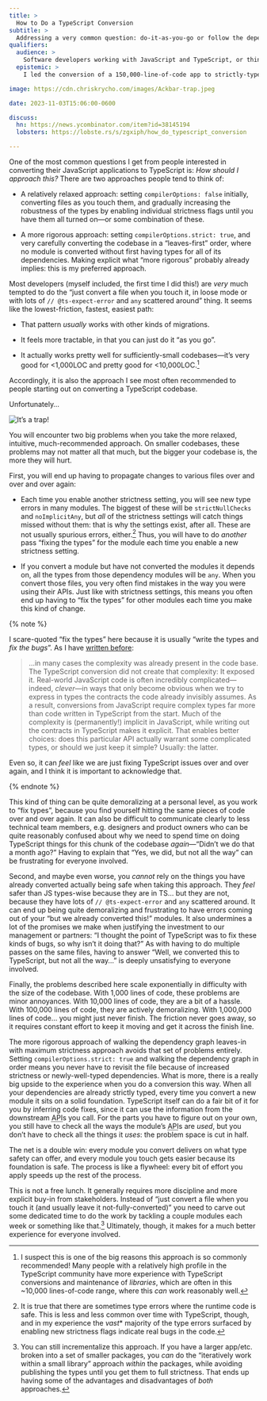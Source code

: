 ```yaml
---
title: >
  How to Do a TypeScript Conversion
subtitle: >
  Addressing a very common question: do-it-as-you-go or follow the dependency graph?
qualifiers:
  audience: >
    Software developers working with JavaScript and TypeScript, or thinking about and working with gradual type systems in other languages. In particularly: I am not arguing *for* TypeScript or Python `types` or Ruby’s Sorbet etc.; I am talking to people who are already interested in adopting them.
  epistemic: >
    I led the conversion of a 150,000-line-of-code app to strictly-typed TypeScript back in 2017–2018, and was the primary “subject matter expert” for LinkedIn’s adoption of TypeScript across its millions of lines of library and application JavaScript.

image: https://cdn.chriskrycho.com/images/Ackbar-trap.jpeg

date: 2023-11-03T15:06:00-0600

discuss:
  hn: https://news.ycombinator.com/item?id=38145194
  lobsters: https://lobste.rs/s/zgxiph/how_do_typescript_conversion

---
```


One of the most common questions I get from people interested in converting their JavaScript applications to TypeScript is: *How should I approach this?* There are two approaches people tend to think of:

- A relatively relaxed approach: setting `compilerOptions: false` initially, converting files as you touch them, and gradually increasing the robustness of the types by enabling individual strictness flags until you have them all turned on—or some combination of these.

- A more rigorous approach: setting `compilerOptions.strict: true`, and very carefully converting the codebase in a “leaves-first” order, where no module is converted without first having types for all of its dependencies. Making explicit what “more rigorous” probably already implies: this is my preferred approach.

Most developers (myself included, the first time I did this!) are *very* much tempted to do the “just convert a file when you touch it, in loose mode or with lots of `// @ts-expect-error` and `any` scattered around” thing. It seems like the lowest-friction, fastest, easiest path:

- That pattern *usually* works with other kinds of migrations.

- It feels more tractable, in that you can just do it “as you go”.

- It actually works pretty well for sufficiently-small codebases—it’s very good for <1,000LOC and pretty good for <10,000LOC.[^libraries]

Accordingly, it is also the approach I see most often recommended to people starting out on converting a TypeScript codebase.

Unfortunately…

![It’s a trap!](https://cdn.chriskrycho.com/images/Ackbar-trap.jpeg "image of Star Wars character Admiral Ackbar saying 'It’s a Trap!'")

You will encounter two big problems when you take the more relaxed, intuitive, much-recommended approach. On smaller codebases, these problems may not matter all that much, but the bigger your codebase is, the more they will hurt.

First, you will end up having to propagate changes to various files over and over and over again:

- Each time you enable another strictness setting, you will see new type errors in many modules. The biggest of these will be `strictNullChecks` and `noImplicitAny`, but *all* of the strictness settings will catch things missed without them: that is why the settings exist, after all. These are not usually spurious errors, either.[^not-spurious] Thus, you will have to do *another* pass “fixing the types” for the module each time you enable a new strictness setting.

- If you convert a module but have not converted the modules it depends on, all the types from those dependency modules will be `any`. When you convert those files, you very often find mistakes in the way you were using their APIs. Just like with strictness settings, this means you often end up having to “fix the types” for other modules each time you make this kind of change.

{% note %}

I scare-quoted “fix the types” here because it is usually “write the types and *fix the bugs*”. As I have [written before][to-rach-smith]:

> …in many cases the complexity was already present in the code base. The TypeScript conversion did not create that complexity: It exposed it. Real-world JavaScript code is often incredibly complicated—indeed, *clever*—in ways that only become obvious when we try to express in types the contracts the code already invisibly assumes. As a result, conversions from JavaScript require complex types far more than code written in TypeScript from the start. Much of the complexity is (permanently!) implicit in JavaScript, while writing out the contracts in TypeScript makes it explicit. That enables better choices: does this particular API actually warrant some complicated types, or should we just keep it simple? Usually: the latter.

[to-rach-smith]: https://v5.chriskrycho.com/journal/is-typescript-good/

Even so, it can *feel* like we are just fixing TypeScript issues over and over again, and I think it is important to acknowledge that.

{% endnote %}

This kind of thing can be quite demoralizing at a personal level, as you work to “fix types”, because you find yourself hitting the same pieces of code over and over again. It can also be difficult to communicate clearly to less technical team members, e.g. designers and product owners who can be quite reasonably confused about why we need to spend time on doing TypeScript things for this chunk of the codebase *again*—“Didn’t we do that a month ago?” Having to explain that “Yes, we did, but not all the way” can be frustrating for everyone involved.

Second, and maybe even worse, you *cannot* rely on the things you have already converted actually being safe when taking this approach. They *feel* safer than JS types-wise because they are in TS… but they are not, because they have lots of `// @ts-expect-error` and `any` scattered around. It can end up being quite demoralizing and frustrating to have errors coming out of your “but we already converted this!” modules. It also undermines a lot of the promises we make when justifying the investment to our management or partners: “I thought the point of TypeScript was to fix these kinds of bugs, so why isn’t it doing that?” As with having to do multiple passes on the same files, having to answer “Well, we converted this to TypeScript, but not all the way…” is deeply unsatisfying to everyone involved.

Finally, the problems described here scale exponentially in difficulty with the size of the codebase. With 1,000 lines of code, these problems are minor annoyances. With 10,000 lines of code, they are a bit of a hassle. With 100,000 lines of code, they are actively demoralizing. With 1,000,000 lines of code… you might just never finish. The friction never goes away, so it requires constant effort to keep it moving and get it across the finish line.

The more rigorous approach of walking the dependency graph leaves-in with maximum strictness approach avoids that set of problems entirely. Setting `compilerOptions.strict: true` and walking the dependency graph in order means you never have to revisit the file because of increased strictness or newly-well-typed dependencies. What is more, there is a really big upside to the experience when you do a conversion this way. When all your dependencies are already strictly typed, every time you convert a new module it sits on a solid foundation. TypeScript itself can do a fair bit of it for you by inferring code fixes, since it can use the information from the downstream <abbr title="application programming interface">API</abbr>s you call. For the parts you have to figure out on your own, you still have to check all the ways the module’s <abbr title="application programming interface">API</abbr>s are *used*, but you don’t have to check all the things it *uses*: the problem space is cut in half.

The net is a double win: every module you convert delivers on what type safety can offer, and every module you touch gets easier because its foundation is safe. The process is like a flywheel: every bit of effort you apply speeds up the rest of the process.

This is not a free lunch. It generally requires more discipline and more explicit buy-in from stakeholders. Instead of “just convert a file when you touch it (and usually leave it not-fully-converted)” you need to carve out some dedicated time to do the work by tackling a couple modules each week or something like that.[^alternative] Ultimately, though, it makes for a much better experience for everyone involved.



[^not-spurious]: It is true that there are sometimes type errors where the runtime code is safe. This is less and less common over time with TypeScript, though, and in my experience the *vast** majority of the type errors surfaced by enabling new strictness flags indicate real bugs in the code.

[^libraries]: I suspect this is one of the big reasons this approach is so commonly recommended! Many people with a relatively high profile in the TypeScript community have more experience with TypeScript conversions and maintenance of *libraries*, which are often in this ~10,000 lines-of-code range, where this *can* work reasonably well.

[^alternative]: You can still incrementalize this approach. If you have a larger app/etc. broken into a set of smaller packages, you *can* do the “iteratively work within a small library” approach *within* the packages, while avoiding publishing the types until you get them to full strictness. That ends up having some of the advantages and disadvantages of *both* approaches.
